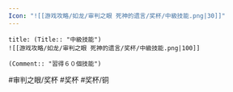 ```yaml
---
Icon: "![[游戏攻略/如龙/审判之眼 死神的遗言/奖杯/中級技能.png|30]]"
---
```

```ad-common-bronze-trophy
title: (Title:: "中級技能")
![[游戏攻略/如龙/审判之眼 死神的遗言/奖杯/中級技能.png|100]]

(Comment:: "習得６０個技能")
```

#审判之眼/奖杯 #奖杯 #奖杯/铜
